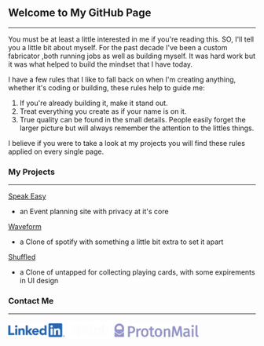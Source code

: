 ## Welcome to My GitHub Page
---
You must be at least a little interested in me if you're reading this. SO,
I'll tell you a little bit about myself. For the past decade I've been a custom fabricator ,both running jobs as well as building myself. It was hard work but it was what helped to build the mindset that I have today.


I have a few rules that I like to fall back on when I'm creating anything, whether it's coding or building, these rules help to guide me:
1. If you're already building it, make it stand out.
2. Treat everything you create as if your name is on it.
3. True quality can be found in the small details. People easily forget the larger picture but will always remember the attention to the littles things.


I believe if you were to take a look at my projects you will find these rules applied on every single page.

### My Projects
---
[Speak Easy](https://link-url-here.org)
* an Event planning site with privacy at it's core

[Waveform](https://spot-a-cloud.herokuapp.com/)
* a Clone of spotify with something a little bit extra to set it apart

[Shuffled](https://shuffled.herokuapp.com/)
* a Clone of untapped for collecting playing cards, with some expirements in UI design



### Contact Me
---
<a href="https://www.linkedin.com/in/andrew-watkins-533280173/"><img src="images/LI-Logo.png" height="28" align="middle" /></a>
<a href="https://github.com/andru17urdna"><img src="images/GitHub_Logo_White.png" height="38" align="middle" /></a>
<a href="mailto:"><img src="images/protonmail-logo-purple.png" height="28" align="middle" /></a>
